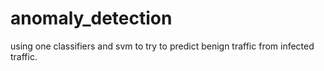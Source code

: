 # anomaly_detection
using one classifiers and svm to try to predict benign traffic from infected traffic.
